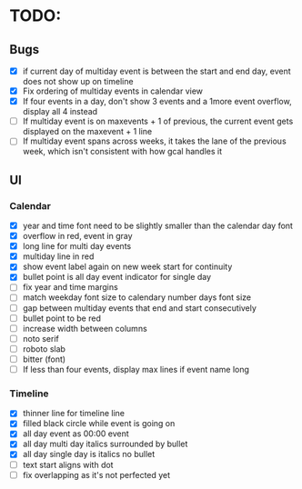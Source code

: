 # TODO:

## Bugs

- [x] if current day of multiday event is between the start and end day, event does not show up on timeline
- [x] Fix ordering of multiday events in calendar view
- [x] If four events in a day, don't show 3 events and a 1more event overflow, display all 4 instead
- [ ] If multiday event is on maxevents + 1 of previous, the current event gets displayed on the maxevent + 1 line
- [ ] If multiday event spans across weeks, it takes the lane of the previous week, which isn't consistent with how gcal
  handles it
## UI

### Calendar

- [x] year and time font need to be slightly smaller than the calendar day font
- [x] overflow in red, event in gray
- [x] long line for multi day events
- [x] multiday line in red
- [x] show event label again on new week start for continuity
- [x] bullet point is all day event indicator for single day
- [ ] fix year and time margins
- [ ] match weekday font size to calendary number days font size
- [ ] gap between multiday events that end and start consecutively 
- [ ] bullet point to be red
- [ ] increase width between columns
- [ ] noto serif
- [ ] roboto slab
- [ ] bitter (font)
- [ ] If less than four events, display max lines if event name long

### Timeline

- [x] thinner line for timeline line
- [x] filled black circle while event is going on
- [x] all day event as 00:00 event
- [x] all day multi day italics surrounded by bullet
- [x] all day single day is italics no bullet
- [ ] text start aligns with dot
- [ ] fix overlapping as it's not perfected yet